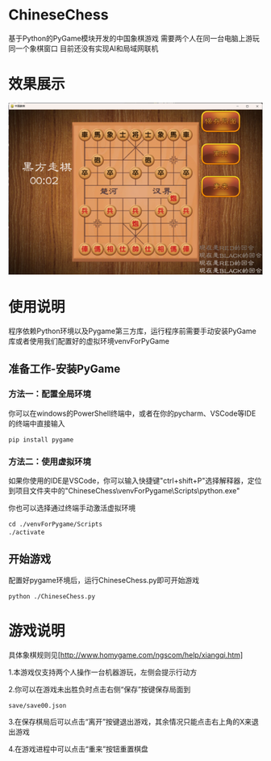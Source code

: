 # ChineseChess
基于Python的PyGame模块开发的中国象棋游戏
需要两个人在同一台电脑上游玩同一个象棋窗口
目前还没有实现AI和局域网联机

# 效果展示
<picture>
 <source media="(prefers-color-scheme: dark)" srcset="https://github.com/AndewSteve/ChineseChess/blob/main/preview/GamePreview.png">
 <source media="(prefers-color-scheme: light)" srcset="https://github.com/AndewSteve/ChineseChess/blob/main/preview/GamePreview.png">
 <img alt="YOUR-ALT-TEXT" src="https://github.com/AndewSteve/ChineseChess/blob/main/preview/GamePreview.png">
</picture>

# 使用说明
程序依赖Python环境以及Pygame第三方库，运行程序前需要手动安装PyGame库或者使用我们配置好的虚拟环境venvForPyGame

## 准备工作-安装PyGame
### 方法一：配置全局环境
你可以在windows的PowerShell终端中，或者在你的pycharm、VSCode等IDE的终端中直接输入
```
pip install pygame
```

### 方法二：使用虚拟环境
如果你使用的IDE是VSCode，你可以输入快捷键"ctrl+shift+P"选择解释器，定位到项目文件夹中的"ChineseChess\venvForPygame\Scripts\python.exe"

你也可以选择通过终端手动激活虚拟环境
```
cd ./venvForPygame/Scripts
./activate
```

## 开始游戏
配置好pygame环境后，运行ChineseChess.py即可开始游戏
```
python ./ChineseChess.py
```

# 游戏说明
具体象棋规则见[http://www.homygame.com/ngscom/help/xiangqi.htm]

1.本游戏仅支持两个人操作一台机器游玩，左侧会提示行动方

2.你可以在游戏未出胜负时点击右侧“保存”按键保存局面到
```
save/save00.json
```

3.在保存棋局后可以点击“离开”按键退出游戏，其余情况只能点击右上角的X来退出游戏

4.在游戏进程中可以点击“重来”按钮重置棋盘
